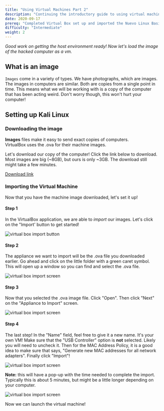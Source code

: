 ```yaml
---
title: "Using Virtual Machines Part 2"
description: "Continuing the introductory guide to using virtual machines."
date: 2020-09-17
prereq: "Completed Virtual Box set up and imported the Nuevo Linux Basics Virtual Machine."
difficulty: "Intermediate"
weight: 2
---
```


*Good work on getting the host environment ready! Now let's load the image of the hacked computer as a vm.*

## What is an image

`Images` come in a variety of types. We have photographs, which are images. The images in computers are similar. Both are copies from a single point in time. This means what we will be working with is a copy of the computer that has been acting weird. Don't worry though, this won't hurt your computer!

## Setting up Kali Linux

### Downloading the image

**Images** files make it easy to send exact copies of computers.  
VirtualBox uses the .ova for their machine images.

Let's download our copy of the computer! Click the link below to download.  
Most images are big (~8GB), but ours is only ~3GB. The download still might take a few minutes.

<a class="my-2 mx-4 btn btn-info" href="https://nuevofoundation-my.sharepoint.com/:u:/r/personal/beatris_mendezgandica_nuevofoundation_org/Documents/Linux-Workshop/nuevo-linux-basics.ova?csf=1&web=1&e=5sekOO">
Download link
</a>

### Importing the Virtual Machine

Now that you have the machine image downloaded, let's set it up!  

#### Step 1

In the VirtualBox application, we are able to *import* our images. Let's click on the "Import' button to get started!

![virtual box import button](../images/import-01.PNG?classes=border,shadow)

#### Step 2

The appliance we want to import will be the .ova file you downloaded earlier. Go ahead and click on the little folder with a green caret symbol. This will open up a window so you can find and select the .ova file.

![virtual box import screen](../images/import-02.PNG?classes=border,shadow)

#### Step 3

Now that you selected the .ova image file. Click "Open". Then click "Next" on the "Appliance to Import" screen.

![virtual box import screen](../images/import-03.PNG?classes=border,shadow)

#### Step 4

The last step! In the "Name" field, feel free to give it a new name. It's your own VM! Make sure that the "USB Controller" option is **not** selected. Likely you will need to uncheck it. Then for the MAC Address Policy, it is a good idea to make sure that says, "Generate new MAC addresses for all network adapters". Finally click "Import"!

![virtual box import screen](../images/import-05.PNG?classes=border,shadow)

**Note:** this will have a pop-up with the time needed to complete the import.  
Typically this is about 5 minutes, but might be a little longer depending on your computer.

![virtual box import screen](../images/import-06.JPG?classes=border,shadow)

Now we can launch the virtual machine!
